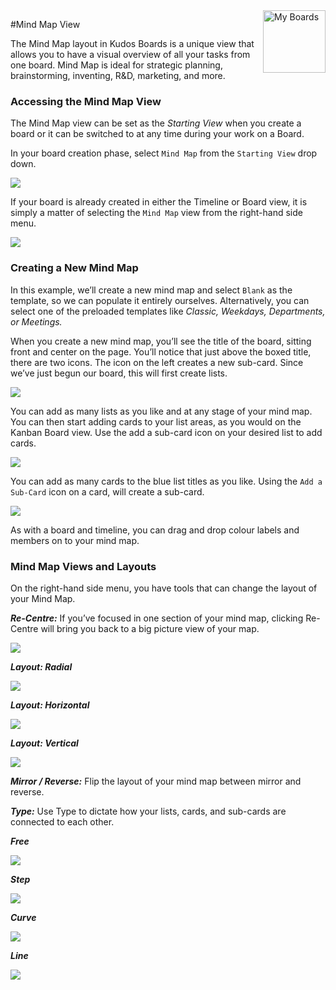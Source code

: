 <img style="float: right" src="/assets/images/boards-logo.jpg" height="100" alt="My Boards" />

#Mind Map View

The Mind Map layout in Kudos Boards is a unique view that allows you to have a visual overview of all your tasks from one board. Mind Map is ideal for strategic planning, brainstorming, inventing, R&D, marketing, and more.

### Accessing the Mind Map View

The Mind Map view can be set as the *Starting View* when you create a board or it can be switched to at any time during your work on a Board.

In your board creation phase, select `Mind Map` from the `Starting View` drop down.

![](\assets\boards\mindmapview1.png)

If your board is already created in either the Timeline or Board view, it is simply a matter of selecting the `Mind Map` view from the right-hand side menu.

![](\assets\boards\mindmapview2.png)

### Creating a New Mind Map

In this example, we’ll create a new mind map and select `Blank` as the template, so we can populate it entirely ourselves. Alternatively, you can select one of the preloaded templates like *Classic, Weekdays, Departments, or Meetings.*

When you create a new mind map, you’ll see the title of the board, sitting front and center on the page. You’ll notice that just above the boxed title, there are two icons. The icon on the left creates a new sub-card. Since we’ve just begun our board, this will first create lists.  

![](\assets\boards\mindmapview3.png)

You can add as many lists as you like and at any stage of your mind map. You can then start adding cards to your list areas, as you would on the Kanban Board view. Use the add a sub-card icon on your desired list to add cards.

![](\assets\boards\mindmapview4.png)

You can add as many cards to the blue list titles as you like. Using the `Add a Sub-Card` icon on a card, will create a sub-card.

![](\assets\boards\mindmapview5.png)

As with a board and timeline, you can drag and drop colour labels and members on to your mind map.

### Mind Map Views and Layouts

On the right-hand side menu, you have tools that can change the layout of your Mind Map.

***Re-Centre:*** If you’ve focused in one section of your mind map, clicking Re-Centre will bring you back to a big picture view of your map.

![](\assets\boards\mindmapview6.png)



***Layout: Radial***

![](\assets\boards\mindmapview7.png)



***Layout: Horizontal***

![](\assets\boards\mindmapview8.png)



***Layout: Vertical***

![](\assets\boards\mindmapview9.png)



***Mirror / Reverse:*** Flip the layout of your mind map between mirror and reverse.



***Type:*** Use Type to dictate how your lists, cards, and sub-cards are connected to each other.



***Free***

![](\assets\boards\mindmapview10.png)



***Step***

![](\assets\boards\mindmapview11.png)



***Curve***

![](\assets\boards\mindmapview12.png)



***Line***

![](\assets\boards\mindmapview13.png)
